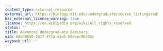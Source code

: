 ```yaml
---
content_type: external-resource
external_url: https://biology.mit.edu/undergraduate/course_listings/advanced_undergraduate_seminars
has_external_license_warning: true
license: https://en.wikipedia.org/wiki/All_rights_reserved
status: ''
title: Advanced Undergraduate Seminars
uid: 6dad88a0-2817-474a-a1e5-b8e6ec9be85c
wayback_url: ''
---
```

